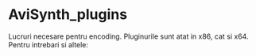 # AviSynth_plugins
Lucruri necesare pentru encoding.
Pluginurile sunt atat in x86, cat si x64.
Pentru intrebari si altele: 
